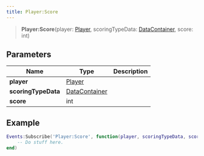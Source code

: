 ```yaml
---
title: Player:Score
---
```


> **Player:Score**(player: [Player](/vext/ref/server/type/player), scoringTypeData: [DataContainer](/vext/ref/shared/type/datacontainer), score: int)

## Parameters

| Name | Type | Description |
| ---- | ---- | ----------- |
| **player** | [Player](/vext/ref/server/type/player) |  |
| **scoringTypeData** | [DataContainer](/vext/ref/shared/type/datacontainer) |  |
| **score** | int |  |

## Example

```lua
Events:Subscribe('Player:Score', function(player, scoringTypeData, score)
    -- Do stuff here.
end)
```
